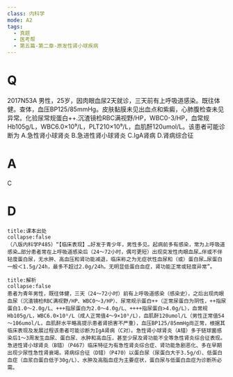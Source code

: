 ```yaml
---
class: 内科学
mode: A2
tags:
  - 真题
  - 医考帮
  - 第五篇-第二章-原发性肾小球疾病
---
```


# Q
2017N53A 男性，25岁，因肉眼血尿2天就诊，三天前有上呼吸道感染。既往体健。查体，血压BP125/85mmHg。皮肤黏膜未见出血点和紫癜，心肺腹检查未见异常。化验尿常规蛋白++.沉渣镜检RBC满视野/HP，WBC0-3/HP，血常规Hb105g/L，WBC6.0×10⁹/L，PLT210×10⁹/L，血肌酐120umol/L。该患者可能诊断为
A.急性肾小球肾炎
B.急进性肾小球肾炎
C.IgA肾病
D.肾病综合征

# A
C
# D
```ad-note
title:课本出处
collapse:false
（八版内科学P485）“【临床表现】…好发于青少年，男性多见。起病前多有感染，常为上呼吸道感染…部分患者常在上呼吸道感染后（24～72小时，偶可更短）出现突发性肉眼血尿…伴或不伴轻度蛋白尿，无水肿、高血压和肾功能减退，临床称之为无症状性血尿和（或）蛋白尿…尿蛋白一般＜1.5g/24h，最多不超过2.0g/24h。无明显低蛋白血症，肾功能正常或轻度异常”。
```

```ad-summary
title:解析
collapse:false
患者为青年男性，既往体健，三天（24～72小时）前有上呼吸道感染（感染史），之后出现肉眼血尿（沉渣镜检RBC满视野/HP、WBC0～3/HP）、尿常规示蛋白++（正常尿蛋白为阴性，++指尿蛋白1.0～2.0g/L、+++指尿蛋白为2.0～4.0g/L、++++指尿蛋白>4.0g/L），血常规Hb105g/L，WBC6.0×10⁹/L（成人正常值4～9×10⁹/L），血肌酐120umol/L（男性正常值54～106umol/L，血肌酐水平略高提示患者肾损害不严重），血压BP125/85mmHg尚正常，根据其临床表现及发展过程该患者可能诊断为IgA肾病（C对）。急性肾小球肾炎（A错）多于链球菌感染后1～3周发生血尿、蛋白尿、水肿和高血压，甚至少尿及肾功能不全等急性肾炎综合征表现。急进性肾小球肾炎（B错）（P467）临床特征为有急性肾炎综合症、肾功能急剧恶化、多在早期出现少尿性急性肾衰竭。肾病综合征（D错）（P470）以蛋白尿（尿蛋白大于3.5g/d）、低蛋白血症（血浆白蛋白低于30g/L）、水肿及高脂血症为主要症状，蛋白尿与低蛋白血症为诊断所必需。
```

